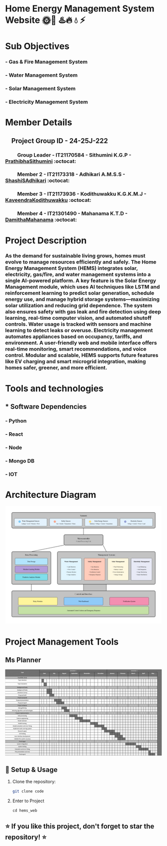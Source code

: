 # Home Energy Management System Website 🌞🔋 ♨️🔥 💧 ⚡

# Sub Objectives
### - Gas & Fire Management System
### - Water Management System
### - Solar Management System
### - Electricity Management System

# Member Details

 ## &nbsp; &nbsp; Project Group ID - 24-25J-222
   ### &nbsp; &nbsp; &nbsp; &nbsp; &nbsp; Group Leader - IT21170584 - Sithumini K.G.P - [PrathibhaSithumini](https://github.com/PrathibhaSithu) :octocat:
   ### &nbsp; &nbsp; &nbsp; &nbsp; &nbsp; Member 2 - IT21173318 - Adhikari A.M.S.S - [ShashiSAdhikari](https://github.com/ShashiSAdhikari) :octocat:
   ### &nbsp; &nbsp; &nbsp; &nbsp; &nbsp; Member 3 - IT21173936 - Kodithuwakku K.G.K.M.J - [KaveendraKodithuwakku](https://github.com/kaveeeee) :octocat:
   ### &nbsp; &nbsp; &nbsp; &nbsp; &nbsp; Member 4 - IT21301490 - Mahanama K.T.D - [DamithaMahanama](https://github.com/DamithaMahanama) :octocat:

# Project Description
  ### As the demand for sustainable living grows, homes must evolve to manage resources efficiently and safely. The Home Energy Management System (HEMS) integrates solar, electricity, gas/fire, and water management systems into a single AI-powered platform. A key feature is the Solar Energy Management module, which uses AI techniques like LSTM and reinforcement learning to predict solar generation, schedule energy use, and manage hybrid storage systems—maximizing solar utilization and reducing grid dependence. The system also ensures safety with gas leak and fire detection using deep learning, real-time computer vision, and automated shutoff controls. Water usage is tracked with sensors and machine learning to detect leaks or overuse. Electricity management automates appliances based on occupancy, tariffs, and environment. A user-friendly web and mobile interface offers real-time monitoring, smart recommendations, and voice control. Modular and scalable, HEMS supports future features like EV charging and smart microgrid integration, making homes safer, greener, and more efficient.

# Tools and technologies 

##  * Software Dependencies
  ### - Python
  ### - React
  ### - Node
  ### - Mongo DB
  ### - IOT

# Architecture Diagram

<img src ="SystemDiagram.jpg">

# Project Management Tools
  ## Ms Planner



<img src ="Gantt.png">


## 🚀 Setup & Usage  

1. Clone the repository:  
   ```bash
   git clone code
   
   ```
<!-- 
   2. Creare a Project
   ```
   npm create vite@latest hems_web -- -- template react

   ```
-->
2. Enter to Project
   ```
   cd hems_web

   ```
<!-- 3. Install Dependencies
    ```
    npm install

    ```
4. Install Tailwind Css
    ```
    npm install tailwindcss @tailwindcss/vite

    ```
5. Install Three.js
    ```
    npm i three

    ```
6. Install React Three drei 
    ```
    npm i @react-three/drei
    
    ```
7. Install React Fiber
    ```
    npm i @react-three/fiber

    ```
8. Install React Postprocessing
    ```
    npm i @react-three/postprocessing
    
    ```
9. Install Framer Motion
    ```
    npm i framer-motion
    
    ```
10. Install CountUp.js (for animations) 
    ```
    npm i countup

    ```
11. Run the Development Server
    ```
    npm run dev

    ``` -->

## ⭐ If you like this project, don't forget to star the repository! ⭐    